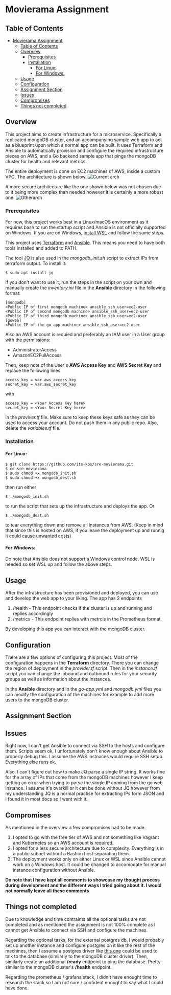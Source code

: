 # Movierama Assignment



## Table of Contents

- [Movierama Assignment](#movierama-assignment)
  - [Table of Contents](#table-of-contents)
  - [Overview](#overview)
    - [Prerequisites](#prerequisites)
    - [Installation](#installation)
      - [For Linux:](#for-linux)
      - [For Windows:](#for-windows)
  - [Usage](#usage)
  - [Configuration](#configuration)
  - [Assignment Section](#assignment-section)
  - [Issues](#issues)
  - [Compromises](#compromises)
  - [Things not completed](#things-not-completed)

## Overview

This project aims to create infrastructure for a microservice. Specifically a replicated mongoDB cluster, and an accompanying sample web app to act as a blueprint upon which a normal app can be built. It uses Terraform and Ansible to automatically provision and configure the required infrastructure pieces on AWS, and a Go backend sample app that pings the mongoDB cluster for health and relevant metrics.

The entire deployment is done on EC2 machines of AWS, inside a custom VPC. The architecture is shown below.
![Current arch](current.jpg)

A more secure architecture like the one shown below was not chosen due to it being more complex than needed however it is certainly a more robust one.
![Otherarch](other.jpg)

### Prerequisites

For now, this project works best in a Linux/macOS environment as it requires bash to run the startup script and Ansible is not officially supported on Windows. If you are on Windows, [install WSL](https://learn.microsoft.com/en-us/windows/wsl/install) and follow the same steps. 

This project uses [Terraform](https://developer.hashicorp.com/terraform/downloads?ajs_aid=406e18d1-b747-4153-bf58-60f840b3f37e&product_intent=terraform) and [Ansible](https://docs.ansible.com/ansible/latest/installation_guide/intro_installation.html). This means you need to have both tools installed and added to PATH.

The tool [JQ](https://jqlang.github.io/jq/) is also used in the *mongodb_init.sh* script to extract IPs from terraform output. To install it:
```
$ sudo apt install jq
```
If you don't want to use it, run the steps in the script on your own and manually create the *inventory.ini* file in the **Ansible** directory in the following format:
```
[mongodb]
<Public IP of first mongodb machine> ansible_ssh_user=ec2-user
<Public IP of second mongodb machine> ansible_ssh_user=ec2-user
<Public IP of third mongodb machine> ansible_ssh_user=ec2-user
[goweb]
<Public IP of the go app machine> ansible_ssh_user=ec2-user
```

Also an AWS account is requied and preferably an IAM user in a User group with the permissions:

* AdministratorAccess
* AmazonEC2FullAccess

Then, keep note of the User's **AWS Access Key** and **AWS Secret Key** and replace the following lines
```
access_key = var.aws_access_key
secret_key = var.aws_secret_key
```
with 
```
access_key = <Your Access Key here>
secret_key = <Your Secret Key here>
```
in the *proviver.tf* file. Make sure to keep these keys safe as they can be used to access your account. Do not push them in any public repo. Also, delete the *variables.tf* file.

### Installation

#### For Linux:

```
$ git clone https://github.com/its-kos/sre-movierama.git
$ cd sre-movierama
$ sudo chmod +x mongodb_init.sh
$ sudo chmod +x mongodb_dest.sh
```
then run either
```
$ ./mongodb_init.sh
```
to run the script that sets up the infrastructure and deploys the app.
Or
```
$ ./mongodb_dest.sh
```
to tear everything down and remove all instances from AWS. (Keep in mind that since this is hosted on AWS, if you leave the deployment up and runnig it could cause unwanted costs)

#### For Windows:
Do note that Ansible does not support a Windows control node. WSL is needed so set WSL up and follow the above steps.

## Usage

After the infrastructure has been provisioned and deployed, you can use and develop the web app to your liking. The app has 2 endpoints 

1) /health - This endpoint checks if the cluster is up and running and replies accordingly
2) /metrics - This endpoint replies with metrcis in the Prometheus format.

By developing this app you can interact with the mongoDB cluster.

## Configuration

There are a few options of configuring this project. Most of the configuration happens in the **Terraform** directory. There you can change the region of deployment in the *provider.tf* script. Then in the *instance.tf* script you can change the inbound and outbound rules for your security groups as well as information about the instances.

In the **Ansible** directory and in the *go-app.yml* and *mongodb.yml* files you can modify the configuration of the machines for example to add more users to the mongoDB cluster.

## Assignment Section

## Issues
Right now, I can't get Ansible to connect via SSH to the hosts and configure them. Scripts seem ok, I unfortunately don't know enough about Ansible to properly debug this. I assume the AWS instnaces would require SSH setup. Everything else runs ok.

Also, I can't figure out how to make JQ parse a single IP string. It works fine for the array of IPs that come from the mongoDB machines however I keep getting an error when trying to parse the single IP coming from the go web instance. I assume it's overkill or it can be done without JQ however from my understanding JQ is a normal practise for extracting IPs form JSON and I found it in most docs so I went with it.

## Compromises

As mentioned in the overview a few compromises had to be made. 

1) I opted to go with the free tier of AWS and not something like Vagrant and Kubernetes so an AWS account is required.
2) I opted for a less secure architecture due to complexity. Everything is in a public subnet without a Bastion host separating them.
3) The deployment works only on either Linux or WSL since Ansible cannot work on a Windows host. It could be changed to accomodate for manual instance configuration without Ansible.

**Do note that I have kept all comments to showcase my thought process during development and the different ways I tried going about it. I would not normally leave all these comments**

## Things not completed
Due to knowledge and time contraints all the optional tasks are not completed and as mentioned the assignment is not 100% complete as I cannot get Ansible to connect via SSH and configure the machines. 

Regarding the optional tasks, for the external postgres db, I would probably set up another instance and configure postgres on it like the rest of the machines, then I assume a postgres driver like [this one](https://github.com/lib/pq) could be used to talk to the database (similarly to the mongoDB cluster driver). Then, similarly create an additional **/ready** endpoint to ping the database. Pretty similar to the mongoDB cluster's **/health** endpoint.

Regarding the prometheus / grafana stack, I didn't have enought time to research the stack so I am not sure / confident enought to say what I could have done.